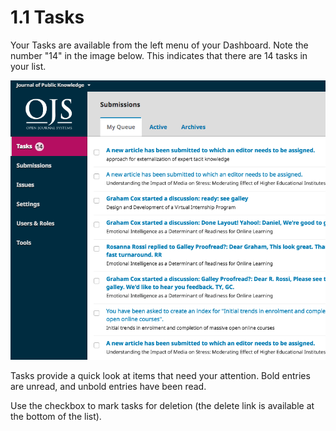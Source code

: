 # 1.1 Tasks
Your Tasks are available from the left menu of your Dashboard. Note the number "14" in the image below. This indicates that there are 14 tasks in your list.

![Image of task queue](./images/1-1-1.png)

Tasks provide a quick look at items that need your attention. Bold entries are unread, and unbold entries have been read.

Use the checkbox to mark tasks for deletion (the delete link is available at the bottom of the list).